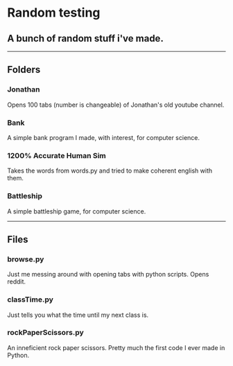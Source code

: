 # Random testing
## A bunch of random stuff i've made.

---

## Folders

### Jonathan
Opens 100 tabs (number is changeable) of Jonathan's old youtube channel.

### Bank
A simple bank program I made, with interest, for computer science.

### 1200% Accurate Human Sim
Takes the words from words.py and tried to make coherent english with them.

### Battleship
A simple battleship game, for computer science.

---

## Files

### browse.py
Just me messing around with opening tabs with python scripts. Opens reddit.

### classTime.py
Just tells you what the time until my next class is.

### rockPaperScissors.py
An inneficient rock paper scissors. Pretty much the first code I ever made in Python.
